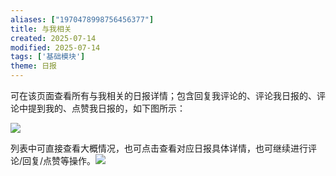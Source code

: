 ```yaml
---
aliases: ["1970478998756456377"]
title: 与我相关
created: 2025-07-14
modified: 2025-07-14
tags: ['基础模块']
theme: 日报
---
```


可在该页面查看所有与我相关的日报详情；包含回复我评论的、评论我日报的、评论中提到我的、点赞我日报的，如下图所示：

![](c31fd7972598f61ad618d239feb7650c.jpg)

列表中可直接查看大概情况，也可点击查看对应日报具体详情，也可继续进行评论/回复/点赞等操作。![](5eeec376cd58d1a47b98796dadfc5229.jpg)